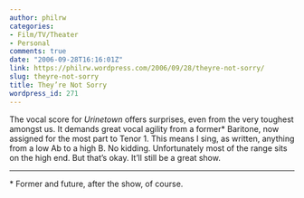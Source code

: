 ```yaml
---
author: philrw
categories:
- Film/TV/Theater
- Personal
comments: true
date: "2006-09-28T16:16:01Z"
link: https://philrw.wordpress.com/2006/09/28/theyre-not-sorry/
slug: theyre-not-sorry
title: They’re Not Sorry
wordpress_id: 271
---
```


The vocal score for _Urinetown_ offers surprises, even from the very toughest amongst us. It demands great vocal agility from a former* Baritone, now assigned for the most part to Tenor 1. This means I sing, as written, anything from a low Ab to a high B. No kidding. Unfortunately most of the range sits on the high end. But that’s okay. It’ll still be a great show.

__________
\* Former and future, after the show, of course.
